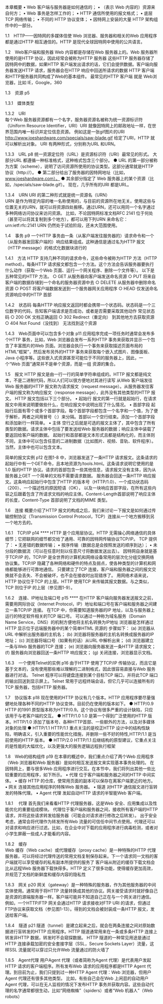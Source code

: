 本章概要
• Web 客户端与服务器是如何通信的；
• （表示 Web 内容的）资源来自何方；
• Web 事务是怎样工作的；
• HTTP 通信所使用的报文格式；
• 底层 TCP 网络传输；
• 不同的 HTTP 协议变体；
• 因特网上安装的大量 HTTP 架构组件中的一部分。

1.1　HTTP——因特网的多媒体信使
Web 浏览器、服务器和相关的Web 应用程序都是通过HTTP 相互通信的。HTTP 是现代全球因特网中使用的公共语言。

1.2　Web客户端和服务器
Web 内容都是存储在Web 服务器上的。Web 服务器所使用的是HTTP 协议，因此经常会被称为HTTP 服务器
这些HTTP 服务器存储了因特网中的数据，如果HTTP 客户端发出请求的话，它们会提供数据。客户端向服务器发送HTTP 请求，服务器会在HTTP 响应中回送所请求的数据
HTTP 客户端和HTTP服务器共同构成了Web的基本组件。
最常见的HTTP 客户端 就是 Web浏览器，比如 IE，Google，360

1.3　资源					p5

1.3.1　媒体类型

1.3.2　URI	
每个Web 服务器资源都有一个名字，服务器资源名被称为统一资源标识符（Uniform Resource Identifier，URI）URI 就像因特网上的邮政地址一样，在世界范围内唯一标识并定位信息资源。
例如这是一张gif图片的URI http://www.joeshardware.com/specials/saw-blade.gif
给定了URI，HTTP 就可以解析出对象。
URI 有两种形式，分别称为URL 和URN。

1.3.3　URL							p8
统一资源定位符（URL）是资源标识符（URI）最常见的形式。
大部分URL 都遵循一种标准格式，这种格式包含三个部分。
  ● URL 的第一部分被称为方案（scheme），说明了访问资源所使用的协议类型。这部分通常就是HTTP 协议（http://）。
  ● 第二部分给出了服务器的因特网地址（比如，www.joeshardware.com）。
  ● 其余部分指定了 Web 服务器上的某个资源（比如，/specials/saw-blade.gif）。
现在，几乎所有的URI 都是URL。

1.3.4　URN
URI 的第二种形式就是统一资源名（URN）	
URN 是作为特定内容的唯一名称使用的，与目前的资源所在地无关。使用这些与位置无关的URN，就可以将资源四处搬移。通过URN，还可以用同一个名字通过多种网络访问协议来访问资源。
比如，不论因特网标准文档RFC 2141 位于何处（甚至可以将其复制到多个地方），都可以用下列URN 来命名它：
urn:ietf:rfc:2141
URN 仍然处于试验阶段，还未大范围使用。

1.4　事务						p9
一个HTTP 事务由一条（从客户端发往服务器的）请求命令和一个（从服务器发回客户端的）响应结果组成。这种通信是通过名为HTTP 报文（HTTP message）的格式化数据块进行的

1.4.1　方法
HTTP 支持几种不同的请求命令，这些命令被称为HTTP 方法（HTTP method）。每条HTTP 请求报文都包含一个方法。这个方法会告诉服务器要执行什么动作（获取一个Web 页面、运行一个网关程序、删除一个文件等）。
以下是五种常见的HTTP 方法。
      ○ GET 		从服务器向客户端发送命名资源
      ○ PUT 		将来自客户端的数据存储到一个命名的服务器资源中去
      ○ DELETE 	从服务器中删除命名资源
      ○ POST 		将客户端数据发送到一个服务器网关应用程序
      ○ HEAD 		仅发送命名资源响应中的HTTP 首部

1.4.2　状态码
每条HTTP 响应报文返回时都会携带一个状态码。状态码是一个三位数字的代码，告知客户端请求是否成功，或者是否需要采取其他动作
常见状态码
      ○ 200 OK					文档正确返回
      ○ 302 Redirect（重定向）	到其他地方去获取资源
      ○ 404 Not Found（没找到）	无法找到这个资源

1.4.3　Web页面中可以包含多个对象			p11
应用程序完成一项任务时通常会发布多个HTTP 事务，比如，Web 浏览器会发布一系列HTTP 事务来获取并显示一个包含了丰富图片的Web 页面。浏览器会执行一个事务来获取描述页面布局的HTML“框架”，然后发布另外的HTTP 事务来获取每个嵌入式图片、图像面板、Java 小程序等。这些嵌入式资源甚至可能位于不同的服务器上，因此，一个“Web 页面”通常并不是单个资源，而是一组
资源的集合。

1.5　报文
HTTP 报文是由一行一行的简单字符串组成的。HTTP 报文都是纯文本，不是二进制代码，所以人们可以很方便地对其进行读写
从Web 客户端发往Web 服务器的HTTP 报文称为请求报文（request message）。从服务器发往客户端的报文称为响应报文（response message），此外没有其他类型的HTTP 报文。
HTTP 报文包括以下三个部分。
• 起始行
报文的第一行就是起始行，在请求报文中用来说明要做些什么，在响应报文中说明出现了什么情况。
• 首部字段
起始行后面有零个或多个首部字段。每个首部字段都包含一个名字和一个值，为了便于解析，两者之间用冒号（:）来分隔。首部以一个空行结束。添加一个首部字段和添加新行一样简单。
• 主体
空行之后就是可选的报文主体了，其中包含了所有类型的数据。请求主体中包括了要发送给Web 服务器的数据；响应主体中装载了要返回给客户端的数据。
起始行和首部都是文本形式且都是结构化的，而主体则不同，主体中可以包含任意的二进制数据（比如图片、视频、音轨、软件程序）。当然，主体中也可以包含文本。

简单的报文实例					p12
在图1-8 中，浏览器发送了一条HTTP 请求报文。这条请求的起始行中有一个GET命令，且本地资源为/tools.html。这条请求说明它使用的是1.0 版的HTTP 协议。请求的首部包含一些其他信息，请求报文没有主体，因为从服务器上GET 一个简单的文档不需要请求数据。
服务器会回送一条HTTP 响应报文。这条响应起始行中包含了HTTP 的版本号（HTTP/1.0）、一个成功状态码（200）、一个描述性的原因短语（OK）， 以及一块响应首部字段，在所有这些内容之后跟着包含了所请求文档的响应主体。Content-Length首部说明了响应主体的长度，Content-Type 首部说明了文档的MIME 类型。

1.6　连接
概要介绍了HTTP 报文的构成之后，我们来讨论一下报文是如何通过传输控制协议（Transmission Control Protocol，TCP）连接从一个地方搬移到另一个地方去的。

1.6.1　TCP/IP						p14		****
HTTP 是个应用层协议。HTTP 无需操心网络通信的具体细节；它把联网的细节都交给了通用、可靠的因特网传输协议TCP/IP。
TCP 提供了：
• 无差错的数据传输；
• 按序传输（数据总是会按照发送的顺序到达）；
• 未分段的数据流（可以在任意时刻以任意尺寸将数据发送出去）。
因特网自身就是基于TCP/IP 的，TCP/IP 是全世界的计算机和网络设备常用的层次化分组交换网络协议集。TCP/IP 隐藏了各种网络和硬件的特点及弱点，使各种类型的计算机和网络都能够进行可靠地通信。
只要建立了TCP 连接，客户端和服务器之间的报文交换就不会丢失、不会被破坏，也不会在接收时出现错序了。
用网络术语来说，HTTP 协议位于TCP 的上层。HTTP 使用TCP 来传输其报文数据。与之类似，TCP 则位于IP 的上层（参见图1-9）。

1.6.2　连接、IP地址及端口号			p15 ****
在HTTP 客户端向服务器发送报文之前，需要用网际协议（Internet Protocol，IP）地址和端口号在客户端和服务器之间建立一条TCP/IP 连接。
在TCP 中，你需要知道服务器的IP 地址，以及与服务器上运行的特定软件相关的TCP 端口号。
可以通过一种称为域名服务（Domain Name Service，DNS）的机制方便地将主机名转换为IP地址
浏览器是怎样通过HTTP 显示位于远端服务器中的某个简单HTML 资源的
步骤如下：
(a) 浏览器从URL 中解析出服务器的主机名；
(b) 浏览器将服务器的主机名转换成服务器的IP 地址；
(c) 浏览器将端口号（如果有的话）从URL 中解析出来；
(d) 浏览器建立一条与Web 服务器的TCP 连接；
(e) 浏览器向服务器发送一条HTTP 请求报文；
(f) 服务器向浏览器回送一条HTTP 响应报文；
(g) 关闭连接，浏览器显示文档。

1.6.3　一个使用Telnet的实例				p16
由于HTTP 使用了TCP/IP 传输协议，而且它是基于文本的，没有使用那些难以理解的二进制格式，因此很容易直接与Web 服务器进行对话。
Telnet 程序可以将键盘连接到某个目标TCP 端口，并将此TCP 端口的输出回送到显示屏上。Telnet 常用于远程终端会话，但它几乎可以连接所有的TCP 服务器，包括HTTP 服务器。

1.7　协议版本					p18
现在使用的HTTP 协议有几个版本。HTTP 应用程序要尽量强健地处理各种不同的HTTP 协议变体。目前仍在使用的版本如下。
  ● HTTP/0.9
HTTP 的1991 原型版本称为HTTP/0.9。这个协议有很多严重的设计缺陷，只应
该用于与老客户端的交互。
  ● HTTP/1.0
1.0 是第一个得到广泛使用的HTTP 版本。HTTP/1.0 添加了版本号、各种HTTP首部、一些额外的方法，以及对多媒体对象的处理
  ● HTTP/1.1
HTTP/1.1 重点关注的是校正HTTP 设计中的结构性缺陷，明确语义，引入重要的性能优化措施，并删除一些不好的特性,HTTP/1.1 是当前使用的HTTP 版本。
  ● HTTP/2.0
HTTP/1.1 后继结构的原型建议，它重点关注的是性能的大幅优化，以及更强大的服务逻辑远程执行框架

1.8　Web的结构组件			p19
在本章的概述中，我们重点介绍了两个Web 应用程序（Web 浏览器和Web 服务器）是如何相互发送报文来实现基本事务处理的。
在因特网上，要与很多Web 应用程序进行交互。在本节中，我们将列出其他一些比较重要的应用程序，如下所示。
• 代理
位于客户端和服务器之间的HTTP 中间实体。
• 缓存
HTTP 的仓库，使常用页面的副本可以保存在离客户端更近的地方。
• 网关
连接其他应用程序的特殊Web 服务器。
• 隧道
对HTTP 通信报文进行盲转发的特殊代理。
• Agent 代理
发起自动HTTP 请求的半智能Web 客户端。

1.8.1　	代理
首先我们来看看HTTP 代理服务器，这是Web 安全、应用集成以及性能优化的重要组成模块。
代理位于客户端和服务器之间，接收所有客户端的HTTP 请求，并将这些请求转发给服务器（可能会对请求进行修改之后转发）。
出于安全考虑，通常会将代理作为转发所有Web 流量的可信任中间节点使用。代理还可以对请求和响应进行过滤。比如，在企业中对下载的应用程序进行病毒检测，或者对小学生屏蔽一些成人才能看的内容。

1.8.2　缓存						
Web 缓存（Web cache）或代理缓存（proxy cache）是一种特殊的HTTP 代理服务器，可以将经过代理传送的常用文档复制保存起来。下一个请求同一文档的客户端就可以享受缓存的私有副本所提供的服务了
客户端从附近的缓存下载文档会比从远程Web 服务器下载快得多。HTTP 定义了很多功能，使得缓存更加高效，并规范了文档的新鲜度和缓存内容的隐私性

1.8.3　网关							p20
网关（gateway）是一种特殊的服务器，作为其他服务器的中间实体使用。通常用于将HTTP 流量转换成其他的协议。网关接受请求时就好像自己是资源的源端服务器一样。客户端可能并不知道自己正在与一个网关进行通信。
例如，一个HTTP/FTP 网关会通过HTTP 请求接收对FTP URI 的请求，但通过FTP协议来获取文档（参见图1-13）。得到的文档会被封装成一条HTTP 报文，发送给客户端。

1.8.4　隧道						p21
隧道（tunnel）是建立起来之后，就会在两条连接之间对原始数据进行盲转发的HTTP 应用程序。HTTP 隧道通常用来在一条或多条HTTP 连接上转发非HTTP 数据，转发时不会窥探数据。
HTTP 隧道的一种常见用途是通过HTTP 连接承载加密的安全套接字层（SSL，Secure Sockets Layer）流量，这样SSL 流量就可以穿过只允许Web 流量通过的防火墙了

1.8.5　Agent代理
用户Agent 代理（或者简称为Agent 代理）是代表用户发起HTTP 请求的客户端程序。所有发布Web 请求的应用程序都是HTTP Agent 代理。到目前为止，我们只提到过一种HTTP Agent 代理：Web 浏览器，但用户Agent 代理还有很多其他类型。
比如，有些自己会在Web 上闲逛的自动用户Agent 代理，可以在无人监视的情况下发布HTTP 事务并获取内容。这些自动代理的名字通常都很生动，比如“网络蜘蛛”（spiders）或者“Web 机器人”（Web robots）

